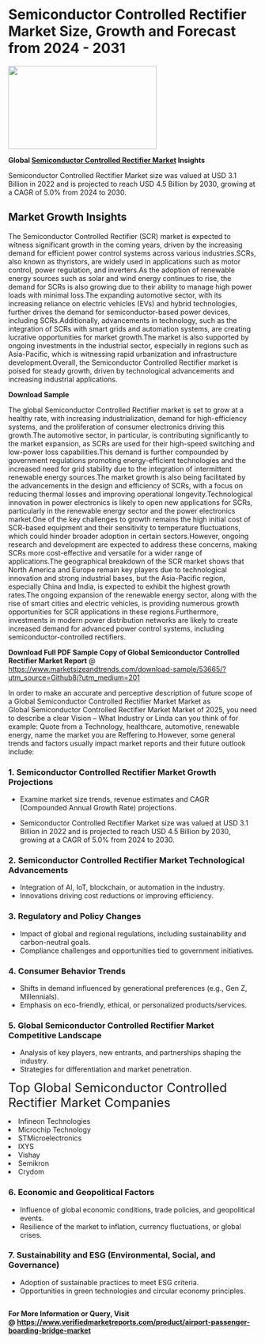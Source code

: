 <H1>Semiconductor Controlled Rectifier Market Size, Growth and Forecast from 2024 - 2031</H1><img class="aligncenter size-medium wp-image-584254" src="https://thirdeyenews.in/wp-content/uploads/2024/09/Global-Market-Research-300x168.jpeg" alt="" width="300" height="168" /><p><strong>Global&nbsp;<a href="https://www.marketsizeandtrends.com/download-sample/53665/?utm_source=Github8j?utm_medium=201">Semiconductor Controlled Rectifier Market</a> Insights</strong></p><p>Semiconductor Controlled Rectifier Market size was valued at USD 3.1 Billion in 2022 and is projected to reach USD 4.5 Billion by 2030, growing at a CAGR of 5.0% from 2024 to 2030.</p><p><h2>Market Growth Insights</h2> <p>The Semiconductor Controlled Rectifier (SCR) market is expected to witness significant growth in the coming years, driven by the increasing demand for efficient power control systems across various industries.SCRs, also known as thyristors, are widely used in applications such as motor control, power regulation, and inverters.As the adoption of renewable energy sources such as solar and wind energy continues to rise, the demand for SCRs is also growing due to their ability to manage high power loads with minimal loss.The expanding automotive sector, with its increasing reliance on electric vehicles (EVs) and hybrid technologies, further drives the demand for semiconductor-based power devices, including SCRs.Additionally, advancements in technology, such as the integration of SCRs with smart grids and automation systems, are creating lucrative opportunities for market growth.The market is also supported by ongoing investments in the industrial sector, especially in regions such as Asia-Pacific, which is witnessing rapid urbanization and infrastructure development.Overall, the Semiconductor Controlled Rectifier market is poised for steady growth, driven by technological advancements and increasing industrial applications.</p> <p><strong>Download Sample</strong></p> <p>The global Semiconductor Controlled Rectifier market is set to grow at a healthy rate, with increasing industrialization, demand for high-efficiency systems, and the proliferation of consumer electronics driving this growth.The automotive sector, in particular, is contributing significantly to the market expansion, as SCRs are used for their high-speed switching and low-power loss capabilities.This demand is further compounded by government regulations promoting energy-efficient technologies and the increased need for grid stability due to the integration of intermittent renewable energy sources.The market growth is also being facilitated by the advancements in the design and efficiency of SCRs, with a focus on reducing thermal losses and improving operational longevity.Technological innovation in power electronics is likely to open new applications for SCRs, particularly in the renewable energy sector and the power electronics market.One of the key challenges to growth remains the high initial cost of SCR-based equipment and their sensitivity to temperature fluctuations, which could hinder broader adoption in certain sectors.However, ongoing research and development are expected to address these concerns, making SCRs more cost-effective and versatile for a wider range of applications.The geographical breakdown of the SCR market shows that North America and Europe remain key players due to technological innovation and strong industrial bases, but the Asia-Pacific region, especially China and India, is expected to exhibit the highest growth rates.The ongoing expansion of the renewable energy sector, along with the rise of smart cities and electric vehicles, is providing numerous growth opportunities for SCR applications in these regions.Furthermore, investments in modern power distribution networks are likely to create increased demand for advanced power control systems, including semiconductor-controlled rectifiers.<p><span class=""><strong>Download Full PDF Sample Copy of Global Semiconductor Controlled Rectifier Market Report</strong> @ <a href="https://www.marketsizeandtrends.com/download-sample/53665/?utm_source=Github8j?utm_medium=201" target="_blank">https://www.marketsizeandtrends.com/download-sample/53665/?utm_source=Github8j?utm_medium=201</a></span></p><p>In order to make an accurate and perceptive description of future scope of a Global&nbsp;Semiconductor Controlled Rectifier Market Market as Global&nbsp;Semiconductor Controlled Rectifier Market Market of 2025, you need to describe a clear Vision &ndash; What Industry or Linda can you think of for example: Quote from a Technology, healthcare, automotive, renewable energy, name the market you are Reffering to.However, some general trends and factors usually impact market reports and their future outlook include:</p><h3>1.&nbsp;<strong>Semiconductor Controlled Rectifier Market Growth Projections</strong></h3><ul><li>Examine market size trends, revenue estimates and CAGR (Compounded Annual Growth Rate) projections.</li><li><p>Semiconductor Controlled Rectifier Market size was valued at USD 3.1 Billion in 2022 and is projected to reach USD 4.5 Billion by 2030, growing at a CAGR of 5.0% from 2024 to 2030.</p></li></ul><h3>2.&nbsp;<strong>Semiconductor Controlled Rectifier Market Technological Advancements</strong></h3><ul><li>Integration of AI, IoT, blockchain, or automation in the industry.</li><li>Innovations driving cost reductions or improving efficiency.</li></ul><h3>3.&nbsp;<strong>Regulatory and Policy Changes</strong></h3><ul><li>Impact of global and regional regulations, including sustainability and carbon-neutral goals.</li><li>Compliance challenges and opportunities tied to government initiatives.</li></ul><h3>4.&nbsp;<strong>Consumer Behavior Trends</strong></h3><ul><li>Shifts in demand influenced by generational preferences (e.g., Gen Z, Millennials).</li><li>Emphasis on eco-friendly, ethical, or personalized products/services.</li></ul><h3>5.&nbsp;<strong>Global Semiconductor Controlled Rectifier Market Competitive Landscape</strong></h3><ul><li>Analysis of key players, new entrants, and partnerships shaping the industry.</li><li>Strategies for differentiation and market penetration.</li></ul><p data-pm-slice="1 1 []"><span style="color: inherit; font-family: inherit; font-size: 25px;">Top Global Semiconductor Controlled Rectifier Market Companies</span></p><div class="" data-test-id=""><p><li>Infineon Technologies</li><li> Microchip Technology</li><li> STMicroelectronics</li><li> IXYS</li><li> Vishay</li><li> Semikron</li><li> Crydom</li></p></div><h3>6.&nbsp;<strong>Economic and Geopolitical Factors</strong></h3><ul><li>Influence of global economic conditions, trade policies, and geopolitical events.</li><li>Resilience of the market to inflation, currency fluctuations, or global crises.</li></ul><h3>7.&nbsp;<strong>Sustainability and ESG (Environmental, Social, and Governance)</strong></h3><ul><li>Adoption of sustainable practices to meet ESG criteria.</li><li>Opportunities in green technologies and circular economy principles.</li></ul><h2><strong style="font-size: 14px;">For More Information or Query, Visit @&nbsp;</strong><a style="background-color: #ffffff; font-size: 14px;" href="https://www.marketsizeandtrends.com/report/semiconductor-controlled-rectifier-market/" target="_blank">https://www.verifiedmarketreports.com/product/airport-passenger-boarding-bridge-market</a></h2>